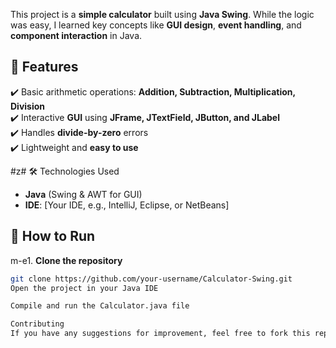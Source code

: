 This project is a **simple calculator** built using **Java Swing**. While the logic was easy, I learned key concepts like **GUI design**, **event handling**, and **component interaction** in Java.  

## 📌 Features  
✔️ Basic arithmetic operations: **Addition, Subtraction, Multiplication, Division**  
✔️ Interactive **GUI** using **JFrame, JTextField, JButton, and JLabel**  
✔️ Handles **divide-by-zero** errors  
✔️ Lightweight and **easy to use**  

#z# 🛠 Technologies Used  
- **Java** (Swing & AWT for GUI)  
- **IDE**: [Your IDE, e.g., IntelliJ, Eclipse, or NetBeans]  

## 🚀 How to Run  
m-e1. **Clone the repository**  
   ```bash
   git clone https://github.com/your-username/Calculator-Swing.git
Open the project in your Java IDE

Compile and run the Calculator.java file

Contributing
If you have any suggestions for improvement, feel free to fork this repo and submit a pull request!
